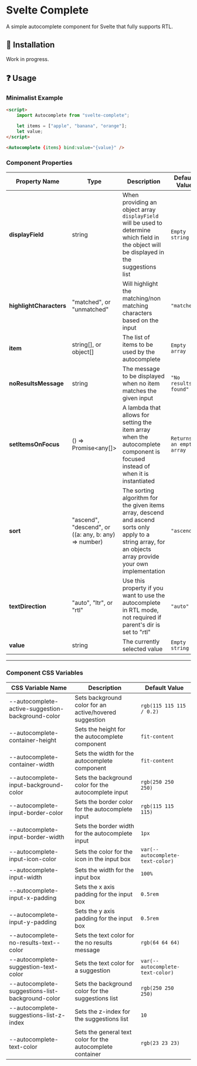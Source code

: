 # Svelte Complete

A simple autocomplete component for Svelte that fully supports RTL.

## 🔧 Installation

Work in progress.

## ❓ Usage

### Minimalist Example

```html
<script>
    import Autocomplete from "svelte-complete";

    let items = ["apple", "banana", "orange"];
    let value;
</script>

<Autocomplete {items} bind:value="{value}" />
```

### Component Properties

| **Property Name**       | Type                                                 | Description                                                                                                                                                  | Default Value            |
|-------------------------|------------------------------------------------------|--------------------------------------------------------------------------------------------------------------------------------------------------------------|--------------------------|
| **displayField**        | string                                               | When providing an object array `displayField` will be used to determine which field in the object will be displayed in the suggestions list                  | `Empty string`           |
| **highlightCharacters** | "matched", or "unmatched"                            | Will highlight the matching/non matching characters based on the input                                                                                       | `"matched"`              |
| **item**                | string[], or object[]                                | The list of items to be used by the autocomplete                                                                                                             | `Empty array`            |
| **noResultsMessage**    | string                                               | The message to be displayed when no item matches the given input                                                                                             | `"No results found"`     |
| **setItemsOnFocus**     | () => Promise<any[]>                                 | A lambda that allows for setting the item array when the autocomplete component is focused instead of when it is instantiated                                | `Returns an empty array` |
| **sort**                | "ascend", "descend", or ((a: any, b: any) => number) | The sorting algorithm for the given items array, descend and ascend sorts only apply to a string array, for an objects array provide your own implementation | `"ascend"`               |
| **textDirection**       | "auto", "ltr", or "rtl"                              | Use this property if you want to use the autocomplete in RTL mode, not required if parent's dir is set to "rtl"                                              | `"auto"`                 |
| **value**               | string                                               | The currently selected value                                                                                                                                 | `Empty string`           |



---

### Component CSS Variables

| CSS Variable Name                                 | Description                                                | Default Value                    |
|---------------------------------------------------|------------------------------------------------------------|----------------------------------|
| --autocomplete-active-suggestion-background-color | Sets background color for an active/hovered suggestion     | `rgb(115 115 115 / 0.2)`         |
| --autocomplete-container-height                   | Sets the height for the autocomplete component             | `fit-content`                    |
| --autocomplete-container-width                    | Sets the width for the autocomplete component              | `fit-content`                    |
| --autocomplete-input-background-color             | Sets the background color for the autocomplete input       | `rgb(250 250 250)`               |
| --autocomplete-input-border-color                 | Sets the border color for the autocomplete input           | `rgb(115 115 115)`               |
| --autocomplete-input-border-width                 | Sets the border width for the autocomplete input           | `1px`                            |
| --autocomplete-input-icon-color                   | Sets the color for the icon in the input box               | `var(--autocomplete-text-color)` |
| --autocomplete-input-width                        | Sets the width for the input box                           | `100%`                           |
| --autocomplete-input-x-padding                    | Sets the x axis padding for the input box                  | `0.5rem`                         |
| --autocomplete-input-y-padding                    | Sets the y axis padding for the input box                  | `0.5rem`                         |
| --autocomplete-no-results-text--color             | Sets the text color for the no results message             | `rgb(64 64 64)`                  |
| --autocomplete-suggestion-text-color              | Sets the text color for a suggestion                       | `var(--autocomplete-text-color)` |
| --autocomplete-suggestions-list-background-color  | Sets the background color for the suggestions list         | `rgb(250 250 250)`               |
| --autocomplete-suggestions-list-z-index           | Sets the z-index for the suggestions list                  | `10`                             |
| --autocomplete-text-color                         | Sets the general text color for the autocomplete container | `rgb(23 23 23)`                  |
